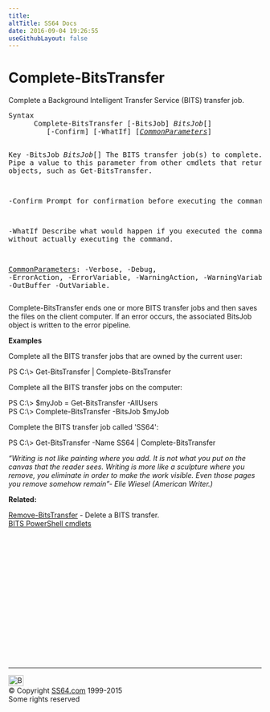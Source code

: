 ```yaml
---
title:
altTitle: SS64 Docs
date: 2016-09-04 19:26:55
useGithubLayout: false
---
```

<!-- #BeginLibraryItem "/Library/head_ps.lbi" --><!-- #EndLibraryItem --><h1>Complete-BitsTransfer</h1> 
<p>Complete a Background Intelligent Transfer Service (BITS) transfer job.</p>
<pre>Syntax
      Complete-BitsTransfer [-BitsJob] <i>BitsJob</i>[]
         [-Confirm] [-WhatIf] [<a href="common.html"><i>CommonParameters</i></a>]

Key
   -BitsJob <i>BitsJob</i>[]
       The BITS transfer job(s) to complete.
       Pipe a value to this parameter from other cmdlets that return BitsJob objects, such as Get-BitsTransfer.

   -Confirm
       Prompt for confirmation before executing the command.

   -WhatIf
       Describe what would happen if you executed the command, without actually executing the command.

   <a href="common.html">CommonParameters</a>:
       -Verbose, -Debug, -ErrorAction, -ErrorVariable, -WarningAction, -WarningVariable,
       -OutBuffer -OutVariable.</pre>
<p>Complete-BitsTransfer  ends one or more BITS transfer jobs and then saves the files on the client computer. If an error occurs, the associated BitsJob object is written to the error pipeline.</p>
<p><b>Examples</b></p>
<p>Complete all the BITS transfer jobs that are owned by the current user:</p>
<p><span class="code">PS C:\&gt; Get-BitsTransfer | Complete-BitsTransfer</span></p>
<p>Complete all the BITS transfer jobs on the computer:</p>
<p><span class="code">PS C:\&gt; $myJob = Get-BitsTransfer -AllUsers<br>
PS C:\&gt; Complete-BitsTransfer -BitsJob $myJob</span></p>
<p>Complete the BITS transfer job called 'SS64':</p>
<p><span class="code">PS C:\&gt; Get-BitsTransfer -Name SS64 | Complete-BitsTransfer</span></p>
<p><i>“Writing is not like painting where you add. It is not what you put on the canvas that the reader sees. Writing is more like a sculpture where you remove, you eliminate in order to make the work visible. Even those pages you remove somehow remain”- Elie Wiesel (American Writer.) </i></p>
<p><b>Related:</b></p>
<p><a href="remove-bitstransfer.html">Remove-BitsTransfer</a> - Delete a BITS transfer.<br>
<a href="bits.html">BITS PowerShell cmdlets</a></p><!-- #BeginLibraryItem "/Library/foot_ps.lbi" --><p>
<!-- PowerShell300 -->
<ins class="adsbygoogle" style="display:inline-block;width:300px;height:250px" data-ad-client="ca-pub-6140977852749469" data-ad-slot="6253539900"></ins>
<script>
(adsbygoogle = window.adsbygoogle || []).push({});
</script></p>
<hr>
<div id="bl" class="footer"><a href="complete-bitstransfer.html#"><img src="../images/top.png" width="30" height="22" alt="Back to the Top"></a></div>
<div id="br" class="footer, tagline">© Copyright <a href="../index.html">SS64.com</a> 1999-2015<br>
Some rights reserved</div><!-- #EndLibraryItem -->

